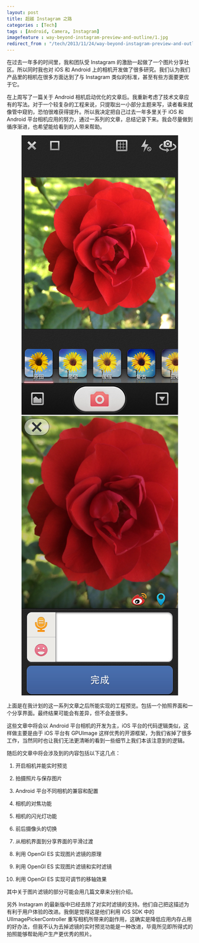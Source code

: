 ```yaml
---
layout: post
title: 超越 Instagram 之路
categories : [Tech]
tags : [Android, Camera, Instagram]
imagefeature : way-beyond-instagram-preview-and-outline/1.jpg
redirect_from : "/tech/2013/11/24/way-beyond-instagram-preview-and-outline/"
---
```


在过去一年多的时间里，我和团队受 Instagram 的激励一起做了一个图片分享社区。所以同时我也对 iOS 和 Android 上的相机开发做了很多研究。我们认为我们产品里的相机在很多方面达到了与 Instagram 类似的标准，甚至有些方面要更优于它。

<!-- more -->

在上周写了一篇关于 Android 相机启动优化的文章后。我重新考虑了技术文章应有的写法。对于一个较复杂的工程来说，只提取出一小部分主题来写，读者看来就像管中窥豹，恐怕很难获得提升。所以我决定把自己过去一年多里关于 iOS 和 Android 平台相机应用的努力，通过一系列的文章，总结记录下来。我会尽量做到循序渐进，也希望能给看到的人带来帮助。

<figure class="half">
	<a href="/images/way-beyond-instagram-preview-and-outline/1.jpg"><img src="/images/way-beyond-instagram-preview-and-outline/1.jpg"></a>
	<a href="/images/way-beyond-instagram-preview-and-outline/2.jpg"><img src="/images/way-beyond-instagram-preview-and-outline/2.jpg"></a>
</figure>

上面是在我计划的这一系列文章之后所能实现的工程预览。包括一个拍照界面和一个分享界面。最终结果可能会有差异，但不会差很多。

这些文章中将会以 Android 平台相机的开发为主，iOS 平台的代码逻辑类似，这样做主要是由于 iOS 平台有 GPUImage 这样优秀的开源框架，为我们省掉了很多工作，当然同时也让我们无法更清晰的看到一些细节上我们本该注意到的逻辑。

随后的文章中将会涉及到的内容包括以下这几点：

1. 开启相机并能实时预览

2. 拍摄照片与保存图片

3. Android 平台不同相机的兼容和配置

4. 相机的对焦功能

5. 相机的闪光灯功能

6. 前后摄像头的切换

7. 从相机界面到分享界面的平滑过渡

8. 利用 OpenGl ES 实现图片滤镜的原理

9. 利用 OpenGl ES 实现图片滤镜和实时滤镜

10. 利用 OpenGl ES 实现可调节的移轴效果

其中关于图片滤镜的部分可能会用几篇文章来分别介绍。

另外 Instagram 的最新版中已经去除了对实时滤镜的支持。他们自己把这描述为有利于用户体验的改进。我倒是觉得这是他们利用 iOS SDK 中的 UIImagePickerController 重写相机所带来的副作用，这确实是降低应用内存占用的好办法，但我不认为去掉滤镜的实时预览功能是一种改进，毕竟所见即所得式的拍照能够帮助用户生产更优秀的照片。